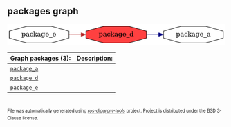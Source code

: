 <!--
File was automatically generated using 'ros-diagram-tools' project.
Project is distributed under the BSD 3-Clause license.
-->

## packages graph

[![package_d](package_d.png "package_d")](package_d.png)


| Graph packages (3): | Description: |
| ------------------- | ------------ |
| [`package_a`](package_a.md) |  |
| [`package_d`](package_d.md) |  |
| [`package_e`](package_e.md) |  |


</br>
<font size="1">
File was automatically generated using <a href="https://github.com/anetczuk/ros-diagram-tools"><i>ros-diagram-tools</i></a> project.
Project is distributed under the BSD 3-Clause license.
</font>
